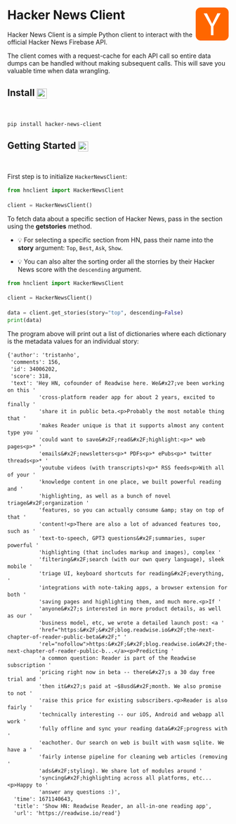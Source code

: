 # Hacker News Client  <img align="right" width="75" height="75" src="./img/hackernews-logo.png">

Hacker News Client is a simple Python client to interact with the official Hacker News Firebase API.

The client comes with a request-cache for each API call so entire data dumps can be handled without making subsequent calls. This will save you valuable time when data wrangling.

## Install <img align="center" width="23" height="23" src="https://media.giphy.com/media/sULKEgDMX8LcI/giphy.gif">
<br>

```
pip install hacker-news-client
```

## Getting Started <img align="center" width="23" height="23" src="https://media.giphy.com/media/JIX9t2j0ZTN9S/giphy.gif">
<br>

First step is to initialize `HackerNewsClient`:

```py
from hnclient import HackerNewsClient

client = HackerNewsClient()
```

To fetch data about a specific section of Hacker News, pass in the section using the **getstories** method. 

- :bulb: For selecting a specific section from HN, pass their name into the **story** argument: `Top`, `Best`, `Ask`, `Show`. 

- :bulb: You can also alter the sorting order all the storries by their Hacker News score with the `descending` argument.

```py
from hnclient import HackerNewsClient

client = HackerNewsClient()

data = client.get_stories(story="top", descending=False)
print(data)
```
The program above will print out a list of dictionaries where each dictionary is the metadata values for an individual story:  
```
{'author': 'tristanho',
 'comments': 156,
 'id': 34006202,
 'score': 318,
 'text': 'Hey HN, cofounder of Readwise here. We&#x27;ve been working on this '
          'cross-platform reader app for about 2 years, excited to finally '
          'share it in public beta.<p>Probably the most notable thing that '
          'makes Reader unique is that it supports almost any content type you '
          'could want to save&#x2F;read&#x2F;highlight:<p>* web pages<p>* '
          'emails&#x2F;newsletters<p>* PDFs<p>* ePubs<p>* twitter threads<p>* '
          'youtube videos (with transcripts)<p>* RSS feeds<p>With all of your '
          'knowledge content in one place, we built powerful reading and '
          'highlighting, as well as a bunch of novel triage&#x2F;organization '
          'features, so you can actually consume &amp; stay on top of that '
          'content!<p>There are also a lot of advanced features too, such as '
          'text-to-speech, GPT3 questions&#x2F;summaries, super powerful '
          'highlighting (that includes markup and images), complex '
          'filtering&#x2F;search (with our own query language), sleek mobile '
          'triage UI, keyboard shortcuts for reading&#x2F;everything, '
          'integrations with note-taking apps, a browser extension for both '
          'saving pages and highlighting them, and much more.<p>If '
          'anyone&#x27;s interested in more product details, as well as our '
          'business model, etc, we wrote a detailed launch post: <a '
          'href="https:&#x2F;&#x2F;blog.readwise.io&#x2F;the-next-chapter-of-reader-public-beta&#x2F;" '
          'rel="nofollow">https:&#x2F;&#x2F;blog.readwise.io&#x2F;the-next-chapter-of-reader-public-b...</a><p>Predicting '
          'a common question: Reader is part of the Readwise subscription '
          'pricing right now in beta -- there&#x27;s a 30 day free trial and '
          'then it&#x27;s paid at ~$8usd&#x2F;month. We also promise to not '
          'raise this price for existing subscribers.<p>Reader is also fairly '
          'technically interesting -- our iOS, Android and webapp all work '
          'fully offline and sync your reading data&#x2F;progress with '
          'eachother. Our search on web is built with wasm sqlite. We have a '
          'fairly intense pipeline for cleaning web articles (removing '
          'ads&#x2F;styling). We share lot of modules around '
          'syncing&#x2F;highlighting across all platforms, etc...<p>Happy to '
          'answer any questions :)',
  'time': 1671140643,
  'title': 'Show HN: Readwise Reader, an all-in-one reading app',
  'url': 'https://readwise.io/read'}
  ```
